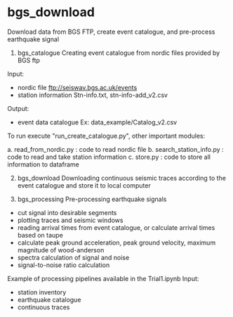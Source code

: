 # bgs_download
Download data from BGS FTP, create event catalogue, and pre-process earthquake signal

1. bgs_catalogue 
Creating event catalogue from nordic files provided by BGS ftp 

Input:
- nordic file 
ftp://seiswav.bgs.ac.uk/events
- station information
Stn-info.txt, stn-info-add_v2.csv

Output:
- event data catalogue 
Ex: data_example/Catalog_v2.csv

To run execute "run_create_catalogue.py", other important modules:

a. read_from_nordic.py : code to read nordic file 
b. search_station_info.py : code to read and take station information 
c. store.py : code to store all information to dataframe

2. bgs_download
Downloading continuous seismic traces according to the event catalogue and store it to local computer

3. bgs_processing
Pre-processing earthquake signals 
- cut signal into desirable segments
- plotting traces and seismic windows
- reading arrival times from event catalogue, or calculate arrival times based on taupe
- calculate peak ground acceleration, peak ground velocity, maximum magnitude of wood-anderson
- spectra calculation of signal and noise
- signal-to-noise ratio calculation

Example of processing pipelines available in the Trial1.ipynb
Input: 
- station inventory 
- earthquake catalogue
- continuous traces
